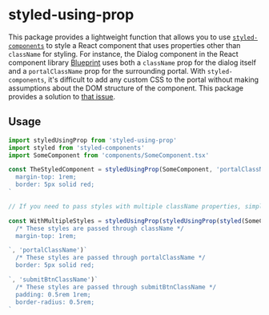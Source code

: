 # styled-using-prop

This package provides a lightweight function that allows you to use
[`styled-components`](https://styled-components.com/) to style a React component that uses
properties other than `className` for styling. For instance, the Dialog component in the React
component library [Blueprint](https://github.com/palantir/blueprint) uses both a `className` prop
for the dialog itself and a `portalClassName` prop for the surrounding portal. With
`styled-components`, it's difficult to add any custom CSS to the portal without making assumptions
about the DOM structure of the component. This package provides a solution to [that
issue](https://github.com/styled-components/styled-components/issues/3179).

## Usage

```typescript
import styledUsingProp from 'styled-using-prop'
import styled from 'styled-components'
import SomeComponent from 'components/SomeComponent.tsx'

const TheStyledComponent = styledUsingProp(SomeComponent, 'portalClassName')`
  margin-top: 1rem;
  border: 5px solid red;
`

// If you need to pass styles with multiple className properties, simply chain the tag template functions:

const WithMultipleStyles = styledUsingProp(styledUsingProp(styled(SomeComponent)`
  /* These styles are passed through className */
  margin-top: 1rem;

`, 'portalClassName')`
  /* These styles are passed through portalClassName */
  border: 5px solid red;

`, 'submitBtnClassName')`
  /* These styles are passed through submitBtnClassName */
  padding: 0.5rem 1rem;
  border-radius: 0.5rem;
`
```
